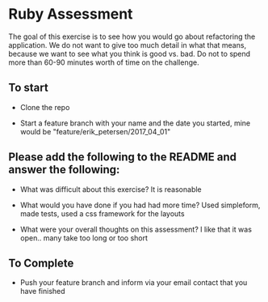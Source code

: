 # Ruby Assessment

The goal of this exercise is to see how you would go about refactoring the application. We do not want to give too much detail in what that means, because we want to see what you think is good vs. bad. Do not to spend more than 60-90 minutes worth of time on the challenge. 

## To start

- Clone the repo

- Start a feature branch with your name and the date you started, mine would be "feature/erik_petersen/2017_04_01"

## Please add the following to the README and answer the following:

- What was difficult about this exercise?
  It is reasonable

- What would you have done if you had had more time?
  Used simpleform, made tests, used a css framework for the layouts

- What were your overall thoughts on this assessment?
  I like that it was open.. many take too long or too short

## To Complete

- Push your feature branch and inform via your email contact that you have finished

